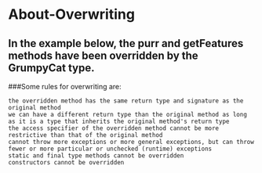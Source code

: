 # About-Overwriting

## In the example below, the purr and getFeatures methods have been overridden by the GrumpyCat type.

###Some rules for overwriting are:

    the overridden method has the same return type and signature as the original method
    we can have a different return type than the original method as long as it is a type that inherits the original method's return type
    the access specifier of the overridden method cannot be more restrictive than that of the original method
    cannot throw more exceptions or more general exceptions, but can throw fewer or more particular or unchecked (runtime) exceptions
    static and final type methods cannot be overridden
    constructors cannot be overridden
